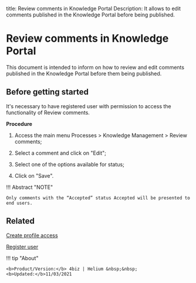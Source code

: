 title:  Review comments in Knowledge Portal
Description: It allows to edit comments published in the Knowledge Portal before being published. 

# Review comments in Knowledge Portal

This document is intended to inform on how to review and edit comments published in the Knowledge Portal before them being published.

## Before getting started

It's necessary to have registered user with permission to access the functionality of Review comments.

**Procedure**

1.	Access the main menu Processes > Knowledge Management > Review comments;

2.	Select a comment and click on "Edit";

3.	Select one of the options available for status;

4.	Click on "Save".


!!! Abstract "NOTE"
    
    Only comments with the “Accepted” status Accepted will be presented to end users.
    
Related
----------------

[Create profile access](/en-us/4biz-helium/initial-settings/access-settings/profile/create-profile-access.html)

[Register user](/en-us/4biz-helium/initial-settings/access-settings/user/users.html)    

!!! tip "About"

    <b>Product/Version:</b> 4biz | Helium &nbsp;&nbsp;
    <b>Updated:</b>11/03/2021

